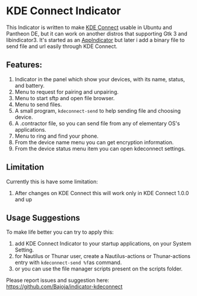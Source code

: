 KDE Connect Indicator
=====================

This Indicator is written to make [KDE Connect](https://community.kde.org/KDEConnect) usable in Ubuntu and Pantheon DE, but it can work on another distros that supporting Gtk 3 and libindicator3.
It's started as an [AppIndicator](https://unity.ubuntu.com/projects/appindicators/) but later i add a binary file to send file and url easily through KDE Connect.

Features: 
-------
 1. Indicator in the panel which show your devices, with its name, status, and battery.
 2. Menu to request for pairing and unpairing.
 3. Menu to start sftp and open file browser.
 4. Menu to send files.
 5. A small program, `kdeconnect-send` to help sending file and choosing device.
 6. A .contractor file, so you can send file from any of elementary OS's applications.
 7. Menu to ring and find your phone.
 8. From the device name menu you can get encryption information.
 9. From the device status menu item you can open kdeconnect settings.

Limitation
-------
Currently this is have some limitation:
 1. After changes on KDE Connect this will work only in KDE Connect 1.0.0 and up

Usage Suggestions
-------
 To make life better you can try to apply this:

 1. add KDE Connect Indicator to your startup applications, on your System Setting.
 2. for Nautilus or Thunar user, create a Nautilus-actions or Thunar-actions entry with  `kdeconnect-send %f`as  command.
 3. or you can use the file manager scripts present on the scripts folder.

Please report issues and suggestion here:
https://github.com/Bajoja/indicator-kdeconnect
